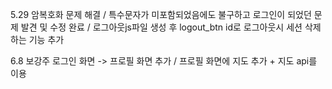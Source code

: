 5.29 암복호화 문제 해결 / 특수문자가 미포함되었음에도 불구하고 로그인이 되었던 문제 발견 및 수정 완료 / 로그아웃js파일 생성 후 logout_btn id로 로그아웃시 세션 삭제하는 기능 추가

6.8 보강주 로그인 화면 -> 프로필 화면 추가 / 프로필 화면에 지도 추가 + 지도 api를 이용

